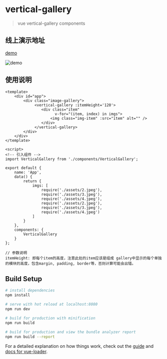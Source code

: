 # vertical-gallery

> vue vertical-gallery components

## 线上演示地址


[demo](https://jiaochunxiao.github.io/vue-vertical-gallery/)

![demo](https://github.com/jiaochunxiao/vue-vertical-gallery/gallery.gif)
## 使用说明

```
<template>
    <div id="app">
        <div class="image-gallery">
             <vertical-gallery :itemHeight='120'>
                <div class="item"
                      v-for="(item, index) in imgs">
                    <img class="img-item" :src="item" alt="" />      
                </div>
             </vertical-gallery>
        </div>
    </div>
</template>

<script>
<!-- 引入组件 -->
import VerticalGallery from './components/VerticalGallery';

export default {
    name: 'App',
    data() {
        return {
            imgs: [
                require('./assets/2.jpeg'),
                require('./assets/3.jpeg'),
                require('./assets/4.jpeg'),
                require('./assets/2.jpeg'),
                require('./assets/3.jpeg'),
                require('./assets/4.jpeg')
            ]
        }
    },
    components: {
        VerticalGallery
    }
};

// 参数说明
itemHeight: 即每个item的高度，注意此处的item应该是组成 gallery中显示的每个单独的模块的高度，包含margin, padding, border等，否则计算可能会出错。
```

## Build Setup

``` bash
# install dependencies
npm install

# serve with hot reload at localhost:8080
npm run dev

# build for production with minification
npm run build

# build for production and view the bundle analyzer report
npm run build --report
```

For a detailed explanation on how things work, check out the [guide](http://vuejs-templates.github.io/webpack/) and [docs for vue-loader](http://vuejs.github.io/vue-loader).
